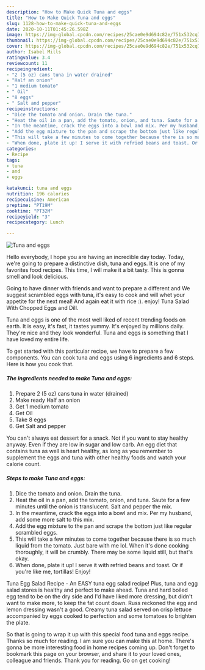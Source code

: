 ```yaml
---
description: "How to Make Quick Tuna and eggs"
title: "How to Make Quick Tuna and eggs"
slug: 1128-how-to-make-quick-tuna-and-eggs
date: 2020-10-11T01:45:26.598Z
image: https://img-global.cpcdn.com/recipes/25cae0e9d694c82e/751x532cq70/tuna-and-eggs-recipe-main-photo.jpg
thumbnail: https://img-global.cpcdn.com/recipes/25cae0e9d694c82e/751x532cq70/tuna-and-eggs-recipe-main-photo.jpg
cover: https://img-global.cpcdn.com/recipes/25cae0e9d694c82e/751x532cq70/tuna-and-eggs-recipe-main-photo.jpg
author: Isabel Mills
ratingvalue: 3.4
reviewcount: 11
recipeingredient:
- "2 (5 oz) cans tuna in water drained"
- "Half an onion"
- "1 medium tomato"
- " Oil"
- "8 eggs"
- " Salt and pepper"
recipeinstructions:
- "Dice the tomato and onion. Drain the tuna."
- "Heat the oil in a pan, add the tomato, onion, and tuna. Saute for a few minutes until the onion is translucent. Salt and pepper the mix."
- "In the meantime, crack the eggs into a bowl and mix. Per my husband, add some more salt to this mix."
- "Add the egg mixture to the pan and scrape the bottom just like regular scrambled eggs."
- "This will take a few minutes to come together because there is so much liquid from the tomato. Just bare with me lol. When it&#39;s done cooking thoroughly, it will be crumbly. There may be some liquid still, but that&#39;s okay."
- "When done, plate it up! I serve it with refried beans and toast. Or if you&#39;re like me, tortillas! Enjoy!"
categories:
- Recipe
tags:
- tuna
- and
- eggs

katakunci: tuna and eggs 
nutrition: 196 calories
recipecuisine: American
preptime: "PT19M"
cooktime: "PT32M"
recipeyield: "3"
recipecategory: Lunch

---
```



![Tuna and eggs](https://img-global.cpcdn.com/recipes/25cae0e9d694c82e/751x532cq70/tuna-and-eggs-recipe-main-photo.jpg)

Hello everybody, I hope you are having an incredible day today. Today, we're going to prepare a distinctive dish, tuna and eggs. It is one of my favorites food recipes. This time, I will make it a bit tasty. This is gonna smell and look delicious.

Going to have dinner with friends and want to prepare a different and We suggest scrambled eggs with tuna, it&#39;s easy to cook and will whet your appetite for the next meal! And again eat it with rice :). enjoy! Tuna Salad With Chopped Eggs and Dill.

Tuna and eggs is one of the most well liked of recent trending foods on earth. It is easy, it's fast, it tastes yummy. It's enjoyed by millions daily. They're nice and they look wonderful. Tuna and eggs is something that I have loved my entire life.


To get started with this particular recipe, we have to prepare a few components. You can cook tuna and eggs using 6 ingredients and 6 steps. Here is how you cook that.

<!--inarticleads1-->

##### The ingredients needed to make Tuna and eggs:

1. Prepare 2 (5 oz) cans tuna in water (drained)
1. Make ready Half an onion
1. Get 1 medium tomato
1. Get  Oil
1. Take 8 eggs
1. Get  Salt and pepper


You can&#39;t always eat dessert for a snack. Not if you want to stay healthy anyway. Even if they are low in sugar and low carb. An egg diet that contains tuna as well is heart healthy, as long as you remember to supplement the eggs and tuna with other healthy foods and watch your calorie count. 

<!--inarticleads2-->

##### Steps to make Tuna and eggs:

1. Dice the tomato and onion. Drain the tuna.
1. Heat the oil in a pan, add the tomato, onion, and tuna. Saute for a few minutes until the onion is translucent. Salt and pepper the mix.
1. In the meantime, crack the eggs into a bowl and mix. Per my husband, add some more salt to this mix.
1. Add the egg mixture to the pan and scrape the bottom just like regular scrambled eggs.
1. This will take a few minutes to come together because there is so much liquid from the tomato. Just bare with me lol. When it&#39;s done cooking thoroughly, it will be crumbly. There may be some liquid still, but that&#39;s okay.
1. When done, plate it up! I serve it with refried beans and toast. Or if you&#39;re like me, tortillas! Enjoy!


Tuna Egg Salad Recipe - An EASY tuna egg salad recipe! Plus, tuna and egg salad stores is healthy and perfect to make ahead. Tuna and hard boiled egg tend to be on the dry side and I&#39;d have liked more dressing, but didn&#39;t want to make more, to keep the fat count down. Russ reckoned the egg and lemon dressing wasn&#39;t a good. Creamy tuna salad served on crisp lettuce accompanied by eggs cooked to perfection and some tomatoes to brighten the plate. 

So that is going to wrap it up with this special food tuna and eggs recipe. Thanks so much for reading. I am sure you can make this at home. There's gonna be more interesting food in home recipes coming up. Don't forget to bookmark this page on your browser, and share it to your loved ones, colleague and friends. Thank you for reading. Go on get cooking!
